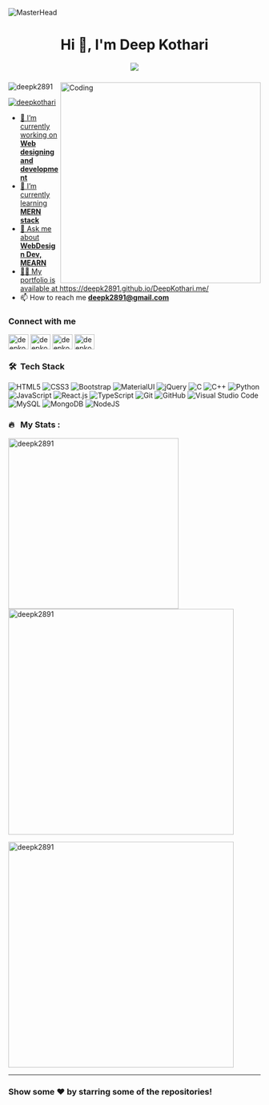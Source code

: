 ![MasterHead](https://www.charpeni.com/static/images/arrow-functions-in-class-properties-might-not-be-as-great-as-we-think/banner.gif)

<h1 align="center">Hi 👋, I'm Deep Kothari</h1>
<p align="center" display="block"><img src="https://readme-typing-svg.herokuapp.com/?size=30&duration=5001&color=2d7e5e&vCenter=true&center=true&width=460&lines=full-stack+web+developer" </p> 
<h3 align="center"></h3>
<img src="https://user-images.githubusercontent.com/74038190/212748830-4c709398-a386-4761-84d7-9e10b98fbe6e.gif" align="right" alt="Coding" width="400">

<p align="left"> <img src="https://komarev.com/ghpvc/?username=deepk2891&label=Profile%20views&color=0e75b6&style=flat" alt="deepk2891" /> </p>

<p align="left"> <a href="https://twitter.com/deepkothari" target="blank"><img src="https://img.shields.io/twitter/follow/deepkothari?logo=twitter&style=for-the-badge" alt="deepkothari" /> </p>

- 🔭 I’m currently working on **Web designing and development**
- 🌱 I’m currently learning **MERN stack**
- 💬 Ask me about **WebDesign Dev, MEARN**
- 👨‍💻 My portfolio is available at https://deepk2891.github.io/DeepKothari.me/
- 📫 How to reach me **deepk2891@gmail.com**


<h3 align="left">Connect with me</h3>
<p align="left">
<a href="https://twitter.com/" target="blank"><img align="center" src="https://raw.githubusercontent.com/rahuldkjain/github-profile-readme-generator/master/src/images/icons/Social/twitter.svg" alt="deepkothari" height="30" width="40" /></a>
<a href="https://linkedin.com/in/" target="blank"><img align="center" src="https://raw.githubusercontent.com/rahuldkjain/github-profile-readme-generator/master/src/images/icons/Social/linked-in-alt.svg" alt="deepkothari" height="30" width="40" /></a>
<a href="https://instagram.com/" target="blank"><img align="center" src="https://raw.githubusercontent.com/rahuldkjain/github-profile-readme-generator/master/src/images/icons/Social/instagram.svg" alt="deepkothari" height="30" width="40" /></a>
<a href="https://www.youtube.com/" target="blank"><img align="center" src="https://raw.githubusercontent.com/rahuldkjain/github-profile-readme-generator/master/src/images/icons/Social/youtube.svg" alt="deepkothari" height="30" width="40" /></a>
</p>


### 🛠 &nbsp;Tech Stack

![HTML5](https://img.shields.io/badge/html5-%23E34F26.svg?style=for-the-badge&logo=html5&logoColor=white)
![CSS3](https://img.shields.io/badge/css3-%231572B6.svg?style=for-the-badge&logo=css3&logoColor=white)
![Bootstrap](https://img.shields.io/badge/Bootstrap-563D7C?style=for-the-badge&logo=bootstrap&logoColor=white)
![MaterialUI](https://img.shields.io/badge/Material--UI-0081CB?style=for-the-badge&logo=material-ui&logoColor=white)
![jQuery](https://img.shields.io/badge/jQuery-0769AD?style=for-the-badge&logo=jquery&logoColor=white)
![C](https://img.shields.io/badge/c-%2300599C.svg?style=for-the-badge&logo=c&logoColor=white)
![C++](https://img.shields.io/badge/c++-%2300599C.svg?style=for-the-badge&logo=c%2B%2B&logoColor=white)
![Python](https://img.shields.io/badge/python-3670A0?style=for-the-badge&logo=python&logoColor=ffdd54)
![JavaScript](https://img.shields.io/badge/javascript-%23323330.svg?style=for-the-badge&logo=javascript&logoColor=%23F7DF1E)
![React.js](https://img.shields.io/badge/React.js-61DAFB?style=for-the-badge&logo=react&logoColor=white)
![TypeScript](https://img.shields.io/badge/TypeScript-007ACC?style=for-the-badge&logo=typescript&logoColor=white)
![Git](https://img.shields.io/badge/git-%23F05033.svg?style=for-the-badge&logo=git&logoColor=white)
![GitHub](https://img.shields.io/badge/github-%23121011.svg?style=for-the-badge&logo=github&logoColor=white)
![Visual Studio Code](https://img.shields.io/badge/Visual%20Studio%20Code-0078d7.svg?style=for-the-badge&logo=visual-studio-code&logoColor=white)
![MySQL](https://img.shields.io/badge/mysql-%2300f.svg?style=for-the-badge&logo=mysql&logoColor=white)
![MongoDB](https://img.shields.io/badge/MongoDB-%234ea94b.svg?style=for-the-badge&logo=mongodb&logoColor=white)
![NodeJS](https://img.shields.io/badge/node.js-6DA55F?style=for-the-badge&logo=node.js&logoColor=white)


### 🔥 &nbsp; My Stats :

<p><img align="left" src="https://github-readme-stats.vercel.app/api/top-langs?username=deepk2891&show_icons=true&locale=en&layout=compact&theme=tokyonight" alt="deepk2891" width="340"/></p>

<p>&nbsp;<img align="center" src="https://github-readme-stats.vercel.app/api?username=deepk2891&show_icons=true&locale=en&theme=tokyonight" alt="deepk2891"  width="450"/></p>

<p><img align="center" src="https://github-readme-streak-stats.herokuapp.com/?user=deepk2891&&theme=tokyonight" alt="deepk2891" width="450"/></p>

---

### Show some ❤️ by starring some of the repositories!






